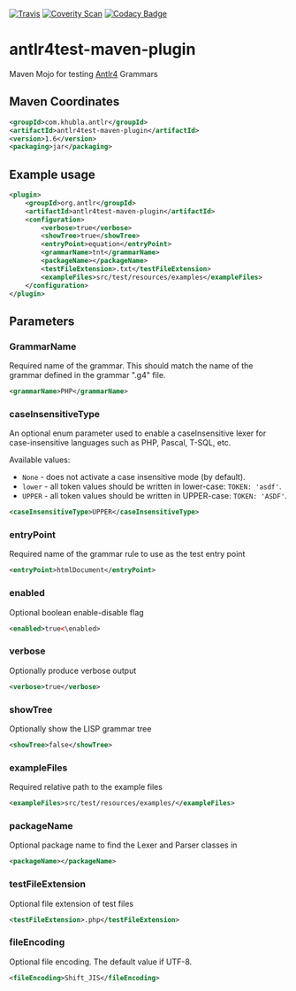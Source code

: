 [![Travis](https://api.travis-ci.org/antlr/antlr4test-maven-plugin.png)](https://travis-ci.org/antlr/antlr4test-maven-plugin)
[![Coverity Scan](https://scan.coverity.com/projects/13302/badge.svg)](https://scan.coverity.com/projects/teverett-antlr4test-maven-plugin)
[![Codacy Badge](https://api.codacy.com/project/badge/Grade/47b1ccdfcf5b4af4abdef44328f8cb26)](https://www.codacy.com/app/teverett/antlr4test-maven-plugin?utm_source=github.com&amp;utm_medium=referral&amp;utm_content=teverett/antlr4test-maven-plugin&amp;utm_campaign=Badge_Grade)

# antlr4test-maven-plugin

Maven Mojo for testing [Antlr4](http://www.antlr.org/) Grammars

## Maven Coordinates

```xml
<groupId>com.khubla.antlr</groupId>
<artifactId>antlr4test-maven-plugin</artifactId>
<version>1.6</version>
<packaging>jar</packaging>
```

## Example usage

```xml
<plugin>
	<groupId>org.antlr</groupId>
	<artifactId>antlr4test-maven-plugin</artifactId>
	<configuration>
		<verbose>true</verbose>
		<showTree>true</showTree>
		<entryPoint>equation</entryPoint>
		<grammarName>tnt</grammarName>
		<packageName></packageName>
		<testFileExtension>.txt</testFileExtension>
		<exampleFiles>src/test/resources/examples</exampleFiles>
	</configuration>
</plugin>
```

## Parameters

### GrammarName

Required name of the grammar.  This should match the name of the grammar defined in the grammar ".g4" file.

```xml
<grammarName>PHP</grammarName>
```

### caseInsensitiveType

An optional enum parameter used to enable a caseInsensitive lexer for case-insensitive languages such as PHP, Pascal, T-SQL, etc.

Available values:
* `None` - does not activate a case insensitive mode (by default).
* `lower` - all token values should be written in lower-case: `TOKEN: 'asdf'`.
* `UPPER` - all token values should be written in UPPER-case: `TOKEN: 'ASDF'`.

```xml
<caseInsensitiveType>UPPER</caseInsensitiveType>
```

### entryPoint

Required name of the grammar rule to use as the test entry point

```xml
<entryPoint>htmlDocument</entryPoint>
```

### enabled

Optional boolean enable-disable flag

```xml
<enabled>true<\enabled>
```

### verbose

Optionally produce verbose output

```xml
<verbose>true</verbose>
```

### showTree

Optionally show the LISP grammar tree

```xml
<showTree>false</showTree>
```

### exampleFiles

Required relative path to the example files

```xml
<exampleFiles>src/test/resources/examples/</exampleFiles>
```

### packageName

Optional package name to find the Lexer and Parser classes in

```xml
<packageName></packageName>
```

### testFileExtension 

Optional file extension of test files

```xml
<testFileExtension>.php</testFileExtension>
```

### fileEncoding

Optional file encoding. The default value if UTF-8.

```xml
<fileEncoding>Shift_JIS</fileEncoding>
```
